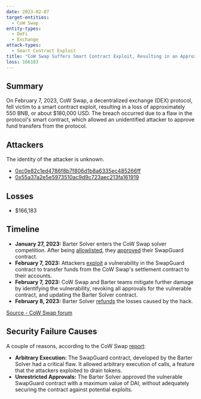 ```yaml
---
date: 2023-02-07
target-entities:
  - CoW Swap
entity-types:
  - DeFi
  - Exchange
attack-types:
  - Smart Contract Exploit
title: "CoW Swap Suffers Smart Contract Exploit, Resulting in an Approximately $166K Loss"
loss: 166183
---
```


## Summary

On February 7, 2023, CoW Swap, a decentralized exchange (DEX) protocol, fell victim to a smart contract exploit, resulting in a loss of approximately 550 BNB, or about $180,000 USD. The breach occurred due to a flaw in the protocol's smart contract, which allowed an unidentified attacker to approve fund transfers from the protocol.

## Attackers

The identity of the attacker is unknown.

- [0xc0e82c1ed4786f8b7f806d1b8a6335ec485266ff](https://etherscan.io/address/0xc0e82c1ed4786f8b7f806d1b8a6335ec485266ff)
- [0x55a37a2e5e5973510ac9d9c723aec213fa161919](https://etherscan.io/address/0x55a37a2e5e5973510ac9d9c723aec213fa161919)

## Losses

- $166,183

## Timeline

- **January 27, 2023:** Barter Solver enters the CoW Swap solver competition. After being [allowlisted](https://etherscan.io/tx/0x7374b8157267b0c6d8cc05e812e68ddff045c5bdb5ca915c32193e9f752d5947), they [approved](https://etherscan.io/tx/0x92f906bce94bab417cccc87ae046448d7fb8c2c0350b7ed911545577acb3bfc1) their SwapGuard contract.
- **February 7, 2023:** Attackers [exploit](https://dune.com/queries/1543508) a vulnerability in the SwapGuard contract to transfer funds from the CoW Swap's settlement contract to their accounts.
- **February 7, 2023:** CoW Swap and Barter teams mitigate further damage by identifying the vulnerability, revoking all approvals for the vulnerable contract, and updating the Barter Solver contract.
- **February 8, 2023:** Barter Solver [refunds](https://etherscan.io/tx/0x61a5196468b276bcedc3aab2f2fe255c2d54ca1c655523f4b25c99b1a224e715) the losses caused by the hack.

[Source - CoW Swap forum](https://forum.cow.fi/t/cip-22-slashing-of-the-barter-solver-responsible-for-a-hack-causing-cow-dao-a-loss-of-1-week-fee-accrual/1440)

## Security Failure Causes

A couple of reasons, according to the CoW Swap [report](https://blog.cow.fi/cow-swap-solver-exploit-post-mortem-07-02-2023-2faa9f918e29):

- **Arbitrary Execution:** The SwapGuard contract, developed by the Barter Solver had a critical flaw. It allowed arbitrary execution of calls, a feature that the attackers exploited to drain tokens.
- **Unrestricted Approvals:** The Barter Solver approved the vulnerable SwapGuard contract with a maximum value of DAI, without adequately securing the contract against potential exploits.
